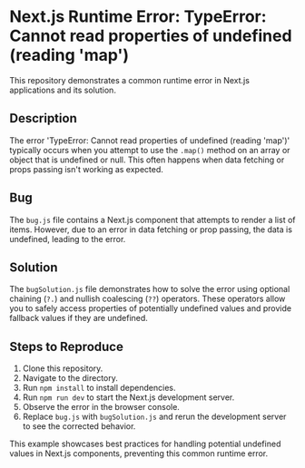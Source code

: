 # Next.js Runtime Error: TypeError: Cannot read properties of undefined (reading 'map')

This repository demonstrates a common runtime error in Next.js applications and its solution.

## Description

The error 'TypeError: Cannot read properties of undefined (reading 'map')' typically occurs when you attempt to use the `.map()` method on an array or object that is undefined or null.  This often happens when data fetching or props passing isn't working as expected.

## Bug

The `bug.js` file contains a Next.js component that attempts to render a list of items. However, due to an error in data fetching or prop passing, the data is undefined, leading to the error.

## Solution

The `bugSolution.js` file demonstrates how to solve the error using optional chaining (`?.`) and nullish coalescing (`??`) operators. These operators allow you to safely access properties of potentially undefined values and provide fallback values if they are undefined.

## Steps to Reproduce

1. Clone this repository.
2. Navigate to the directory.
3. Run `npm install` to install dependencies.
4. Run `npm run dev` to start the Next.js development server.
5. Observe the error in the browser console.
6. Replace `bug.js` with `bugSolution.js` and rerun the development server to see the corrected behavior.

This example showcases best practices for handling potential undefined values in Next.js components, preventing this common runtime error.